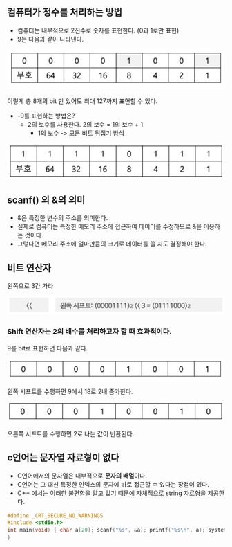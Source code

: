## 컴퓨터가 정수를 처리하는 방법

* 컴퓨터는 내부적으로 2진수로 숫자를 표현한다. (0과 1로만 표현)
* 9는 다음과 같이 나타낸다.

![image-20210815072341461](./images/image-20210815072341461.png)

이렇게 총 8개의 bit 만 있어도 최대 127까지 표현할 수 있다.



* -9를 표현하는 방법은? 
  * 2의 보수를 사용한다. 2의 보수 = 1의 보수 + 1 
    * 1의 보수 -> 모든 비트 뒤집기 방식

![image-20210815073031528](./images/image-20210815073031528.png)



## scanf() 의 &의 의미

* &은 특정한 변수의 주소를 의미한다.
* 실제로 컴퓨터는 특정한 메모리 주소에 접근하여 데이터를 수정하므로 &을 이용하는 것이다.
* 그렇다면 메모리 주소에 얼마만큼의 크기로 데이터를 쓸 지도 결정해야 한다.



## 비트 연산자

왼쪽으로 3칸 가라 

![image-20210815082223618](./images/image-20210815082223618.png)



### Shift 연산자는 2의 배수를 처리하고자 할 때 효과적이다.

9를 bit로 표현하면 다음과 같다.

![image-20210815082418951](./images/image-20210815082418951.png)

왼쪽 시프트를 수행하면 9에서 18로 2배 증가한다.

![image-20210815082501765](./images/image-20210815082501765.png)

오른쪽 시프트를 수행하면 2로 나눈 값이 반환된다.



## c언어는 문자열 자료형이 없다

* C언어에서의 문자열은 내부적으로 **문자의 배열**이다.
* C언어는 그 대신 특정한 인덱스의 문자에 바로 접근할 수 있다는 장점이 있다.
* C++ 에서는 이러한 불편함을 알고 있기 때문에 자체적으로 string 자료형을 제공한다.

```c
#define _CRT_SECURE_NO_WARNINGS
#include <stdio.h>
int main(void) { char a[20]; scanf("%s", &a); printf("%s\n", a); system("pause");
}
```

